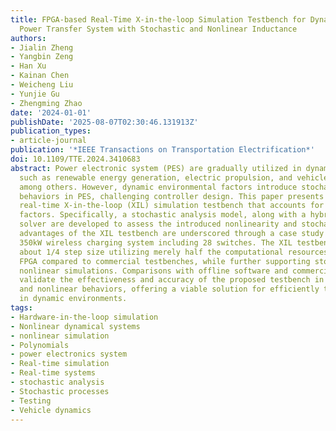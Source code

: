 ```yaml
---
title: FPGA-based Real-Time X-in-the-loop Simulation Testbench for Dynamic Wireless
  Power Transfer System with Stochastic and Nonlinear Inductance
authors:
- Jialin Zheng
- Yangbin Zeng
- Han Xu
- Kainan Chen
- Weicheng Liu
- Yunjie Gu
- Zhengming Zhao
date: '2024-01-01'
publishDate: '2025-08-07T02:30:46.131913Z'
publication_types:
- article-journal
publication: '*IEEE Transactions on Transportation Electrification*'
doi: 10.1109/TTE.2024.3410683
abstract: Power electronic system (PES) are gradually utilized in dynamic environments
  such as renewable energy generation, electric propulsion, and vehicle charging,
  among others. However, dynamic environmental factors introduce stochastic and nonlinear
  behaviors in PES, challenging controller design. This paper presents an FPGA-based
  real-time X-in-the-loop (XIL) simulation testbench that accounts for environmental
  factors. Specifically, a stochastic analysis model, along with a hybrid implicit/explicit
  solver are developed to assess the introduced nonlinearity and stochasticity. The
  advantages of the XIL testbench are underscored through a case study featuring a
  350kW wireless charging system including 28 switches. The XIL testbench attains
  about 1/4 step size utilizing merely half the computational resources on the same
  FPGA compared to commercial testbenches, while further supporting stochastic and
  nonlinear simulations. Comparisons with offline software and commercial testbench
  validate the effectiveness and accuracy of the proposed testbench in handling stochastic
  and nonlinear behaviors, offering a viable solution for efficiently testing controllers
  in dynamic environments.
tags:
- Hardware-in-the-loop simulation
- Nonlinear dynamical systems
- nonlinear simulation
- Polynomials
- power electronics system
- Real-time simulation
- Real-time systems
- stochastic analysis
- Stochastic processes
- Testing
- Vehicle dynamics
---
```

